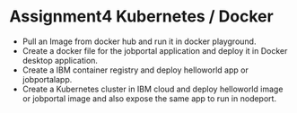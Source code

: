 
# Assignment4 Kubernetes / Docker 

- Pull an Image from docker hub and run it in docker playground. 
- Create a docker file for the jobportal application and deploy it in Docker desktop application. 
- Create a IBM container registry and deploy helloworld app or jobportalapp. 
- Create a Kubernetes cluster in IBM cloud and deploy helloworld image or jobportal image and also expose the same app to run in nodeport.
